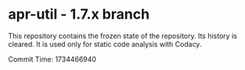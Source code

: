 # apr-util - 1.7.x branch

This repository contains the frozen state of the repository.
Its history is cleared. It is used only for static code
analysis with Codacy.

Commit Time: 1734466940